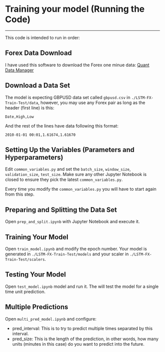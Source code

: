 # Training your model (Running the Code)
---
This code is intended to run in order:
## Forex Data Download
I have used this software to download the Forex one minue data: [Quant Data Manager](https://strategyquant.com/quantdatamanager/)
## Download a Data Set
The model is expecting GBPUSD data set called `gbpusd.csv` in `./LSTM-FX-Train-Test/data`, however, you may use any Forex pair as long as the header (first line) is this:
```
Date,High,Low
```
And the rest of the lines have data following this format:
```
2010-01-01 00:01,1.61674,1.61670
```
## Setting Up the Variables (Parameters and Hyperparameters)
Edit `common_variables.py` and set the `batch_size`, `window_size`, `validation_size`, `test_size`. Make sure any other Jupyter Notebook is closed to ensure they pick the latest `common_variables.py`.

Every time you modify the `common_variables.py` you will have to start again from this step.

## Preparing and Splitting the Data Set
Open `prep_and_split.ipynb` with Jupyter Notebook and execute it.
## Training Your Model
Open `train_model.ipynb` and modify the epoch number. Your model is generated in `./LSTM-FX-Train-Test/models` and your scaler in `./LSTM-FX-Train-Test/scalers`.
## Testing Your Model
Open `test_model.ipynb` model and run it. The will test the model for a single time unit prediction.
## Multiple Predictions
Open `multi_pred_model.ipynb` and configure:
- pred_interval: This is to try to predict multiple times separated by this interval.
- pred_size: This is the length of the prediction, in other words, how many units (minutes in this case) do you want to predict into the future.